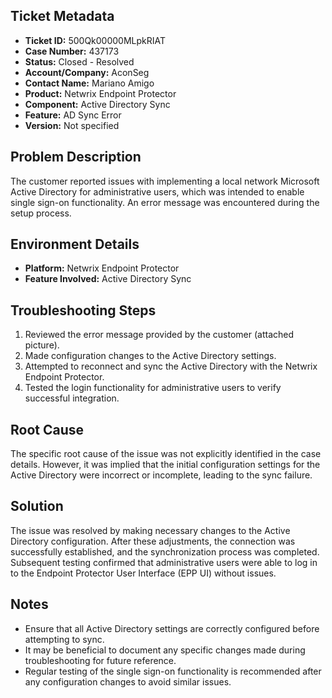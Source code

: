 ## Ticket Metadata
- **Ticket ID:** 500Qk00000MLpkRIAT
- **Case Number:** 437173
- **Status:** Closed - Resolved
- **Account/Company:** AconSeg
- **Contact Name:** Mariano Amigo
- **Product:** Netwrix Endpoint Protector
- **Component:** Active Directory Sync
- **Feature:** AD Sync Error
- **Version:** Not specified

## Problem Description
The customer reported issues with implementing a local network Microsoft Active Directory for administrative users, which was intended to enable single sign-on functionality. An error message was encountered during the setup process.

## Environment Details
- **Platform:** Netwrix Endpoint Protector
- **Feature Involved:** Active Directory Sync

## Troubleshooting Steps
1. Reviewed the error message provided by the customer (attached picture).
2. Made configuration changes to the Active Directory settings.
3. Attempted to reconnect and sync the Active Directory with the Netwrix Endpoint Protector.
4. Tested the login functionality for administrative users to verify successful integration.

## Root Cause
The specific root cause of the issue was not explicitly identified in the case details. However, it was implied that the initial configuration settings for the Active Directory were incorrect or incomplete, leading to the sync failure.

## Solution
The issue was resolved by making necessary changes to the Active Directory configuration. After these adjustments, the connection was successfully established, and the synchronization process was completed. Subsequent testing confirmed that administrative users were able to log in to the Endpoint Protector User Interface (EPP UI) without issues.

## Notes
- Ensure that all Active Directory settings are correctly configured before attempting to sync.
- It may be beneficial to document any specific changes made during troubleshooting for future reference.
- Regular testing of the single sign-on functionality is recommended after any configuration changes to avoid similar issues.